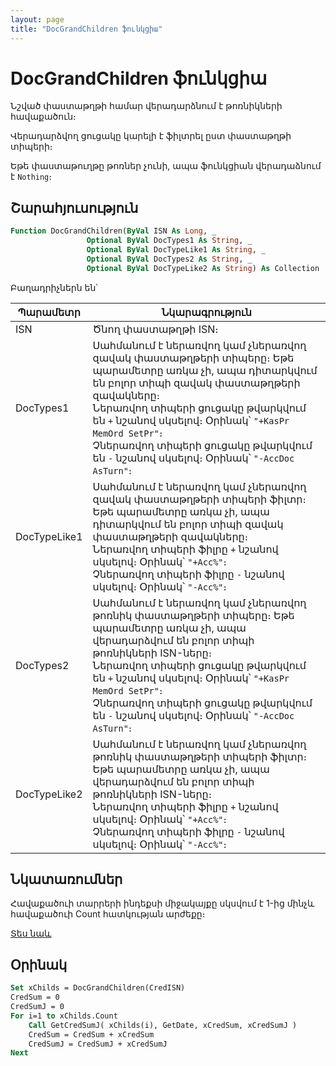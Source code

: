 ```yaml
---
layout: page
title: "DocGrandChildren ֆունկցիա"
---
```


# DocGrandChildren ֆունկցիա

Նշված փաստաթղթի համար վերադարձնում է թոռնիկների հավաքածուն։ 

Վերադարձվող ցուցակը կարելի է ֆիլտրել ըստ փաստաթղթի տիպերի։

Եթե փաստաթուղթը թոռներ չունի, ապա ֆունկցիան վերադաձնում է `Nothing`։ 

## Շարահյուսություն

``` vb
Function DocGrandChildren(ByVal ISN As Long, _
                 Optional ByVal DocTypes1 As String, _
                 Optional ByVal DocTypeLike1 As String, _
                 Optional ByVal DocTypes2 As String, _
                 Optional ByVal DocTypeLike2 As String) As Collection
```

Բաղադրիչներն են՝
    
| Պարամետր | Նկարագրություն |
|--|--|
| ISN | Ծնող փաստաթղթի ISN։
| DocTypes1 | Սահմանում է ներառվող կամ չներառվող զավակ փաստաթղթերի տիպերը։ Եթե պարամետրը առկա չի, ապա դիտարկվում են բոլոր տիպի զավակ փաստաթղթերի զավակները։ <br> Ներառվող տիպերի ցուցակը թվարկվում են `+` նշանով սկսելով։ Օրինակ՝ `"+KasPr MemOrd SetPr"`։ <br> Չներառվող տիպերի ցուցակը թվարկվում են `-` նշանով սկսելով։ Օրինակ՝ `"-AccDoc AsTurn"`։ |
| DocTypeLike1 | Սահմանում է ներառվող կամ չներառվող զավակ փաստաթղթերի տիպերի ֆիլտր։ Եթե պարամետրը առկա չի, ապա դիտարկվում են բոլոր տիպի զավակ փաստաթղթերի զավակները։ <br> Ներառվող տիպերի ֆիլրը `+` նշանով սկսելով։ Օրինակ՝ `"+Acc%"`։ <br> Չներառվող տիպերի ֆիլրը `-` նշանով սկսելով։ Օրինակ՝ `"-Acc%"`։ |
| DocTypes2 | Սահմանում է ներառվող կամ չներառվող թոռնիկ փաստաթղթերի տիպերը։ Եթե պարամետրը առկա չի, ապա վերադարձվում են բոլոր տիպի թոռնիկների ISN-ները։ <br> Ներառվող տիպերի ցուցակը թվարկվում են `+` նշանով սկսելով։ Օրինակ՝ `"+KasPr MemOrd SetPr"`։ <br> Չներառվող տիպերի ցուցակը թվարկվում են `-` նշանով սկսելով։ Օրինակ՝ `"-AccDoc AsTurn"`։ |
| DocTypeLike2 | Սահմանում է ներառվող կամ չներառվող թոռնիկ փաստաթղթերի տիպերի ֆիլտր։ Եթե պարամետրը առկա չի, ապա վերադարձվում են բոլոր տիպի թոռնիկների ISN-ները։ <br> Ներառվող տիպերի ֆիլրը `+` նշանով սկսելով։ Օրինակ՝ `"+Acc%"`։ <br> Չներառվող տիպերի ֆիլրը `-` նշանով սկսելով։ Օրինակ՝ `"-Acc%"`։ |


## Նկատառումներ

Հավաքածուի տարրերի ինդեքսի միջակայքը սկսվում է 1-ից մինչև հավաքածուի Count հատկության արժեքը։

[Տես նաև](../../../functions.html)

## Օրինակ

``` vb
Set xChilds = DocGrandChildren(CredISN)
CredSum = 0
CredSumJ = 0
For i=1 to xChilds.Count
    Call GetCredSumJ( xChilds(i), GetDate, xCredSum, xCredSumJ )
    CredSum = CredSum + xCredSum
    CredSumJ = CredSumJ + xCredSumJ
Next
```
